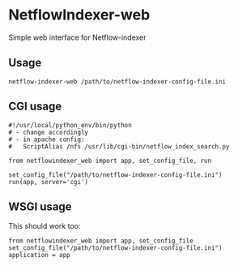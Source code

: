 NetflowIndexer-web
==================

Simple web interface for Netflow-indexer

Usage
-----

    netflow-indexer-web /path/to/netflow-indexer-config-file.ini

CGI usage
---------

    #!/usr/local/python_env/bin/python
    # - change accordingly
    # - in apache config: 
    #   ScriptAlias /nfs /usr/lib/cgi-bin/netflow_index_search.py

    from netflowindexer_web import app, set_config_file, run

    set_config_file("/path/to/netflow-indexer-config-file.ini")
    run(app, server='cgi')


WSGI usage
----------
This should work too:

    from netflowindexer_web import app, set_config_file
    set_config_file("/path/to/netflow-indexer-config-file.ini")
    application = app
